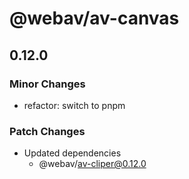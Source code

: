 # @webav/av-canvas

## 0.12.0

### Minor Changes

- refactor: switch to pnpm

### Patch Changes

- Updated dependencies
  - @webav/av-cliper@0.12.0
